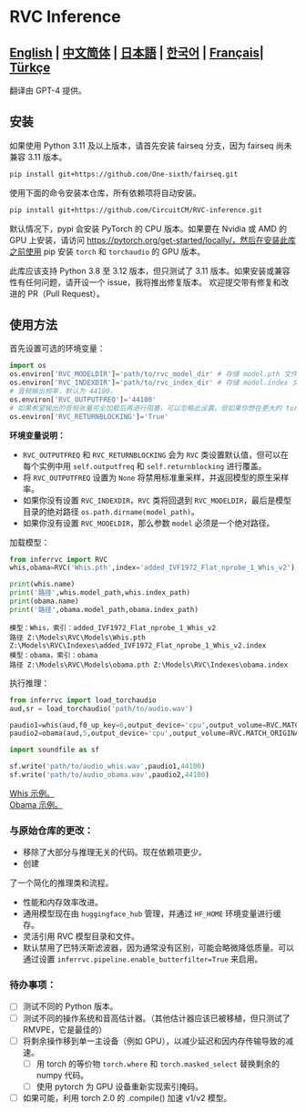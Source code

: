 # RVC Inference
[**English**](../README.md) | [**中文简体**](./README.ch.md) | [**日本語**](./README.ja.md) | [**한국어**](./README.ko.md) | [**Français**](./README.fr.md)| [**Türkçe**](./README.tr.md)
------
翻译由 GPT-4 提供。
## 安装
如果使用 Python 3.11 及以上版本，请首先安装 fairseq 分支，因为 fairseq 尚未兼容 3.11 版本。
```bash
pip install git+https://github.com/One-sixth/fairseq.git
```

使用下面的命令安装本仓库，所有依赖项将自动安装。
```bash
pip install git+https://github.com/CircuitCM/RVC-inference.git
```
默认情况下，pypi 会安装 PyTorch 的 CPU 版本。如果要在 Nvidia 或 AMD 的 GPU 上安装，请访问 https://pytorch.org/get-started/locally/，然后在安装此库之前使用 pip 安装 `torch` 和 `torchaudio` 的 GPU 版本。

此库应该支持 Python 3.8 至 3.12 版本，但只测试了 3.11 版本。如果安装或兼容性有任何问题，请开设一个 issue，我将推出修复版本。
欢迎提交带有修复和改进的 PR（Pull Request）。

## 使用方法
首先设置可选的环境变量：
```python
import os
os.environ['RVC_MODELDIR']='path/to/rvc_model_dir' # 存储 model.pth 文件的位置。
os.environ['RVC_INDEXDIR']='path/to/rvc_index_dir' # 存储 model.index 文件的位置。
# 音频输出频率，默认为 44100。
os.environ['RVC_OUTPUTFREQ']='44100'
# 如果希望输出的音频张量完全加载后再进行阻塞，可以忽略此设置。但如果你想在更大的 torch 管道中运行，设置为 False 可略微提高性能。
os.environ['RVC_RETURNBLOCKING']='True'
```
**环境变量说明：**
- `RVC_OUTPUTFREQ` 和 `RVC_RETURNBLOCKING` 会为 `RVC` 类设置默认值，但可以在每个实例中用 `self.outputfreq` 和 `self.returnblocking` 进行覆盖。
- 将 `RVC_OUTPUTFREQ` 设置为 `None` 将禁用标准重采样，并返回模型的原生采样率。
- 如果你没有设置 `RVC_INDEXDIR`，`RVC` 类将回退到 `RVC_MODELDIR`，最后是模型目录的绝对路径 `os.path.dirname(model_path)`。
- 如果你没有设置 `RVC_MODELDIR`，那么参数 `model` 必须是一个绝对路径。

加载模型：
```python
from inferrvc import RVC
whis,obama=RVC('Whis.pth',index='added_IVF1972_Flat_nprobe_1_Whis_v2'),RVC(model='obama')

print(whis.name)
print('路径',whis.model_path,whis.index_path)
print(obama.name)
print('路径',obama.model_path,obama.index_path)
```
```text
模型：Whis，索引：added_IVF1972_Flat_nprobe_1_Whis_v2
路径 Z:\Models\RVC\Models\Whis.pth Z:\Models\RVC\Indexes\added_IVF1972_Flat_nprobe_1_Whis_v2.index
模型：obama，索引：obama
路径 Z:\Models\RVC\Models\obama.pth Z:\Models\RVC\Indexes\obama.index
```

执行推理：
```python
from inferrvc import load_torchaudio
aud,sr = load_torchaudio('path/to/audio.wav')

paudio1=whis(aud,f0_up_key=6,output_device='cpu',output_volume=RVC.MATCH_ORIGINAL,index_rate=.75)
paudio2=obama(aud,5,output_device='cpu',output_volume=RVC.MATCH_ORIGINAL,index_rate=.9)

import soundfile as sf

sf.write('path/to/audio_whis.wav',paudio1,44100)
sf.write('path/to/audio_obama.wav',paudio2,44100)
```
[Whis 示例。](./docs/audio_whis.wav)  
[Obama 示例。](./docs/audio_obama.wav)

### 与原始仓库的更改：
 - 移除了大部分与推理无关的代码。现在依赖项更少。
 - 创建

了一个简化的推理类和流程。
 - 性能和内存效率改进。
 - 通用模型现在由 `huggingface_hub` 管理，并通过 `HF_HOME` 环境变量进行缓存。
 - 灵活引用 RVC 模型目录和文件。
 - 默认禁用了巴特沃斯滤波器，因为通常没有区别，可能会略微降低质量。可以通过设置 `inferrvc.pipeline.enable_butterfilter=True` 来启用。

### 待办事项：
- [ ] 测试不同的 Python 版本。
- [ ] 测试不同的操作系统和音高估计器。（其他估计器应该已被移植，但只测试了 RMVPE，它是最佳的）
- [ ] 将剩余操作移到单一主设备（例如 GPU），以减少延迟和因内存传输导致的减速。
  - [ ] 用 torch 的等价物 `torch.where` 和 `torch.masked_select` 替换剩余的 numpy 代码。
  - [ ] 使用 pytorch 为 GPU 设备重新实现索引掩码。
- [ ] 如果可能，利用 torch 2.0 的 .compile() 加速 v1/v2 模型。